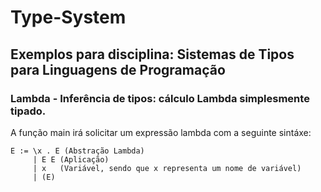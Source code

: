 # Type-System

## Exemplos para disciplina: Sistemas de Tipos para Linguagens de Programação

### __Lambda__ - Inferência de tipos: cálculo Lambda simplesmente tipado. 
A função main irá solicitar um expressão lambda com a seguinte sintáxe:
```
E := \x . E (Abstração Lambda)  
     | E E (Aplicação)  
     | x   (Variável, sendo que x representa um nome de variável)  
     | (E) 
```

